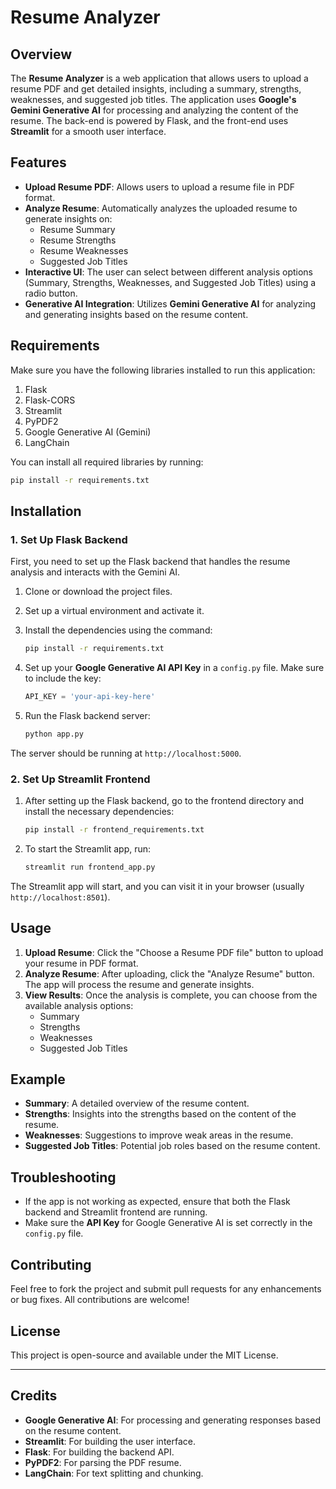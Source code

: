 
# Resume Analyzer
## Overview

The **Resume Analyzer** is a web application that allows users to upload a resume PDF and get detailed insights, including a summary, strengths, weaknesses, and suggested job titles. The application uses **Google's Gemini Generative AI** for processing and analyzing the content of the resume. The back-end is powered by Flask, and the front-end uses **Streamlit** for a smooth user interface.

## Features

- **Upload Resume PDF**: Allows users to upload a resume file in PDF format.
- **Analyze Resume**: Automatically analyzes the uploaded resume to generate insights on:
  - Resume Summary
  - Resume Strengths
  - Resume Weaknesses
  - Suggested Job Titles
- **Interactive UI**: The user can select between different analysis options (Summary, Strengths, Weaknesses, and Suggested Job Titles) using a radio button.
- **Generative AI Integration**: Utilizes **Gemini Generative AI** for analyzing and generating insights based on the resume content.

## Requirements

Make sure you have the following libraries installed to run this application:

1. Flask
2. Flask-CORS
3. Streamlit
4. PyPDF2
5. Google Generative AI (Gemini)
6. LangChain

You can install all required libraries by running:

```bash
pip install -r requirements.txt
```

## Installation

### 1. Set Up Flask Backend

First, you need to set up the Flask backend that handles the resume analysis and interacts with the Gemini AI.

1. Clone or download the project files.
2. Set up a virtual environment and activate it.
3. Install the dependencies using the command:

    ```bash
    pip install -r requirements.txt
    ```

4. Set up your **Google Generative AI API Key** in a `config.py` file. Make sure to include the key:

    ```python
    API_KEY = 'your-api-key-here'
    ```

5. Run the Flask backend server:

    ```bash
    python app.py
    ```

The server should be running at `http://localhost:5000`.

### 2. Set Up Streamlit Frontend

1. After setting up the Flask backend, go to the frontend directory and install the necessary dependencies:

    ```bash
    pip install -r frontend_requirements.txt
    ```

2. To start the Streamlit app, run:

    ```bash
    streamlit run frontend_app.py
    ```

The Streamlit app will start, and you can visit it in your browser (usually `http://localhost:8501`).

## Usage

1. **Upload Resume**: Click the "Choose a Resume PDF file" button to upload your resume in PDF format.
2. **Analyze Resume**: After uploading, click the "Analyze Resume" button. The app will process the resume and generate insights.
3. **View Results**: Once the analysis is complete, you can choose from the available analysis options:
    - Summary
    - Strengths
    - Weaknesses
    - Suggested Job Titles

## Example

- **Summary**: A detailed overview of the resume content.
- **Strengths**: Insights into the strengths based on the content of the resume.
- **Weaknesses**: Suggestions to improve weak areas in the resume.
- **Suggested Job Titles**: Potential job roles based on the resume content.

## Troubleshooting

- If the app is not working as expected, ensure that both the Flask backend and Streamlit frontend are running.
- Make sure the **API Key** for Google Generative AI is set correctly in the `config.py` file.

## Contributing

Feel free to fork the project and submit pull requests for any enhancements or bug fixes. All contributions are welcome!

## License

This project is open-source and available under the MIT License.

---

## Credits

- **Google Generative AI**: For processing and generating responses based on the resume content.
- **Streamlit**: For building the user interface.
- **Flask**: For building the backend API.
- **PyPDF2**: For parsing the PDF resume.
- **LangChain**: For text splitting and chunking.

```

